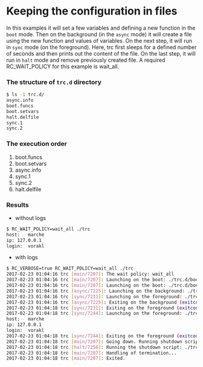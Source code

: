 # Keeping the configuration in files

In this examples it will set a few variables and defining a new function in the `boot` mode.
Then on the background (in the `async` mode) it will create a file using the new function and values of variables.
On the next step, it will run in `sync` mode (on the foreground). Here, trc first sleeps for a defined number of seconds
and then prints out the content of the file. On the last step, it will run in `halt` mode and remove previously created file.
A required RC_WAIT_POLICY for this example is wait_all.

### The structure of `trc.d` directory

```bash
$ ls -1 trc.d/
async.info
boot.funcs
boot.setvars
halt.delfile
sync.1
sync.2
```

### The execution order

1. boot.funcs
2. boot.setvars
3. async.info
4. sync.1
5. sync.2
6. halt.delfile

### Results

* without logs

```bash
$ RC_WAIT_POLICY=wait_all ./trc
host:	marche
ip:	127.0.0.1
login:	vorakl
```

* with logs

```bash
$ RC_VERBOSE=true RC_WAIT_POLICY=wait_all ./trc
2017-02-23 01:04:16 trc [main/7207]: The wait policy: wait_all
2017-02-23 01:04:16 trc [main/7207]: Launching on the boot: ./trc.d/boot.funcs
2017-02-23 01:04:16 trc [main/7207]: Launching on the boot: ./trc.d/boot.setvars
2017-02-23 01:04:16 trc [async/7225]: Launching on the background: ./trc.d/async.info
2017-02-23 01:04:16 trc [sync/7231]: Launching on the foreground: ./trc.d/sync.1
2017-02-23 01:04:16 trc [async/7225]: Exiting on the background (exitcode=0): ./trc.d/async.info
2017-02-23 01:04:18 trc [sync/7231]: Exiting on the foreground (exitcode=0): ./trc.d/sync.1
2017-02-23 01:04:18 trc [sync/7244]: Launching on the foreground: ./trc.d/sync.2
host:	marche
ip:	127.0.0.1
login:	vorakl
2017-02-23 01:04:18 trc [sync/7244]: Exiting on the foreground (exitcode=0): ./trc.d/sync.2
2017-02-23 01:04:18 trc [main/7207]: Going down. Running shutdown scripts...
2017-02-23 01:04:18 trc [halt/7256]: Running the shutdown script: ./trc.d/halt.delfile
2017-02-23 01:04:18 trc [main/7207]: Handling of termination...
2017-02-23 01:04:18 trc [main/7207]: Exited.
```
